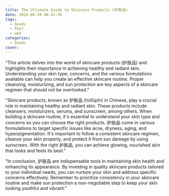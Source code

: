 ```yaml
---
title: The Ultimate Guide to Skincare Products (护肤品)
date: 2024-08-28 06:41:56
tags:
  - Goods
  - Post
  - web
categories:
  - Goods
cover: 
---
```


"This article delves into the world of skincare products (护肤品) and highlights their importance in achieving healthy and radiant skin. Understanding your skin type, concerns, and the various formulations available can help you create an effective skincare routine. Proper cleansing, moisturizing, and sun protection are key aspects of a skincare regimen that should not be overlooked."

"Skincare products, known as 护肤品 (hùfūpǐn) in Chinese, play a crucial role in maintaining healthy and radiant skin. These products include cleansers, moisturizers, serums, and sunscreen, among others. When building a skincare routine, it's essential to understand your skin type and concerns so you can choose the right products. 护肤品 come in various formulations to target specific issues like acne, dryness, aging, and hyperpigmentation. It's important to follow a consistent skincare regimen, cleanse your skin properly, and protect it from sun damage by using sunscreen. With the right 护肤品, you can achieve glowing, nourished skin that looks and feels its best."

"In conclusion, 护肤品 are indispensable tools in maintaining skin health and enhancing its appearance. By investing in quality skincare products tailored to your individual needs, you can nurture your skin and address specific concerns effectively. Remember to prioritize consistency in your skincare routine and make sun protection a non-negotiable step to keep your skin looking youthful and vibrant."
